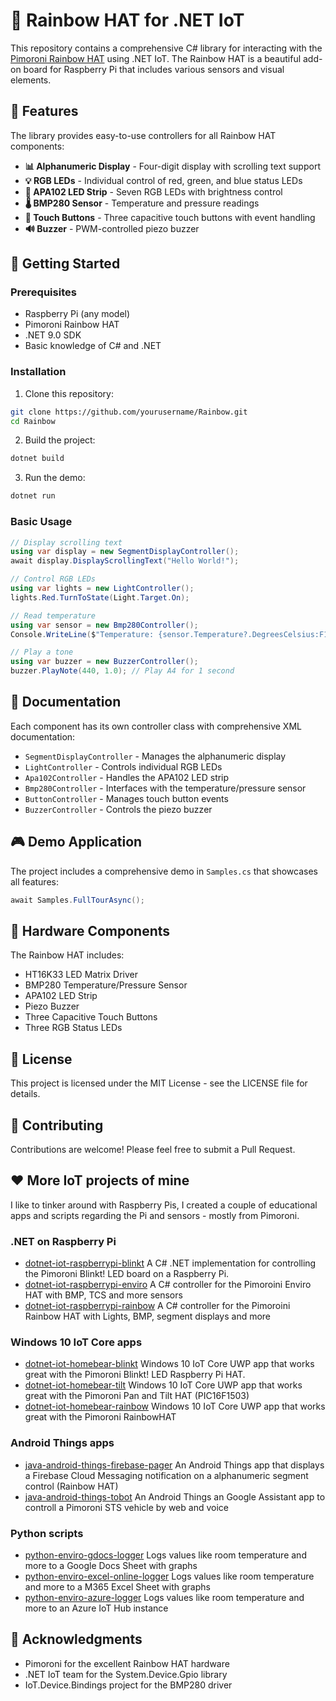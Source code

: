 # 🌈 Rainbow HAT for .NET IoT

This repository contains a comprehensive C# library for interacting with the [Pimoroni Rainbow HAT](https://shop.pimoroni.com/products/rainbow-hat-for-android-things) using .NET IoT. The Rainbow HAT is a beautiful add-on board for Raspberry Pi that includes various sensors and visual elements.

## 🎯 Features

The library provides easy-to-use controllers for all Rainbow HAT components:

- **📊 Alphanumeric Display** - Four-digit display with scrolling text support
- **💡 RGB LEDs** - Individual control of red, green, and blue status LEDs
- **🎨 APA102 LED Strip** - Seven RGB LEDs with brightness control
- **🌡️ BMP280 Sensor** - Temperature and pressure readings
- **🔘 Touch Buttons** - Three capacitive touch buttons with event handling
- **🔊 Buzzer** - PWM-controlled piezo buzzer

## 🚀 Getting Started

### Prerequisites

- Raspberry Pi (any model)
- Pimoroni Rainbow HAT
- .NET 9.0 SDK
- Basic knowledge of C# and .NET

### Installation

1. Clone this repository:
```bash
git clone https://github.com/yourusername/Rainbow.git
cd Rainbow
```

2. Build the project:
```bash
dotnet build
```

3. Run the demo:
```bash
dotnet run
```

### Basic Usage

```csharp
// Display scrolling text
using var display = new SegmentDisplayController();
await display.DisplayScrollingText("Hello World!");

// Control RGB LEDs
using var lights = new LightController();
lights.Red.TurnToState(Light.Target.On);

// Read temperature
using var sensor = new Bmp280Controller();
Console.WriteLine($"Temperature: {sensor.Temperature?.DegreesCelsius:F1}°C");

// Play a tone
using var buzzer = new BuzzerController();
buzzer.PlayNote(440, 1.0); // Play A4 for 1 second
```

## 📖 Documentation

Each component has its own controller class with comprehensive XML documentation:

- `SegmentDisplayController` - Manages the alphanumeric display
- `LightController` - Controls individual RGB LEDs
- `Apa102Controller` - Handles the APA102 LED strip
- `Bmp280Controller` - Interfaces with the temperature/pressure sensor
- `ButtonController` - Manages touch button events
- `BuzzerController` - Controls the piezo buzzer

## 🎮 Demo Application

The project includes a comprehensive demo in `Samples.cs` that showcases all features:

```csharp
await Samples.FullTourAsync();
```

## 🔧 Hardware Components

The Rainbow HAT includes:
- HT16K33 LED Matrix Driver
- BMP280 Temperature/Pressure Sensor
- APA102 LED Strip
- Piezo Buzzer
- Three Capacitive Touch Buttons
- Three RGB Status LEDs

## 📜 License

This project is licensed under the MIT License - see the LICENSE file for details.

## 🤝 Contributing

Contributions are welcome! Please feel free to submit a Pull Request.

## ❤️ More IoT projects of mine
I like to tinker around with Raspberry Pis, I created a couple of educational apps and scripts regarding the Pi and sensors - mostly from Pimoroni.

### .NET on Raspberry Pi 
- [dotnet-iot-raspberrypi-blinkt](https://github.com/tscholze/dotnet-iot-raspberrypi-blinkt) A C# .NET implementation for controlling the Pimoroni Blinkt! LED board on a Raspberry Pi.
- [dotnet-iot-raspberrypi-enviro](https://github.com/tscholze/dotnet-iot-raspberrypi-enviro) A C# controller for the Pimoroini Enviro HAT with BMP, TCS and more sensors
- [dotnet-iot-raspberrypi-rainbow](https://github.com/tscholze/dotnet-iot-raspberrypi-rainbow) A C# controller for the Pimoroini Rainbow HAT with Lights, BMP, segment displays and more

### Windows 10 IoT Core apps
- [dotnet-iot-homebear-blinkt](https://github.com/tscholze/dotnet-iot-homebear-blinkt) Windows 10 IoT Core UWP app that works great with the Pimoroni Blinkt! LED Raspberry Pi HAT.
- [dotnet-iot-homebear-tilt](https://github.com/tscholze/dotnet-iot-homebear-tilt) Windows 10 IoT Core UWP app that works great with the Pimoroni Pan and Tilt HAT (PIC16F1503)
- [dotnet-iot-homebear-rainbow](https://github.com/tscholze/dotnet-iot-homebear-rainbow) Windows 10 IoT Core UWP app that works great with the Pimoroni RainbowHAT

### Android Things apps
- [java-android-things-firebase-pager](https://github.com/tscholze/java-android-things-firebase-pager) An Android Things app that displays a Firebase Cloud Messaging notification on a alphanumeric segment control (Rainbow HAT)
- [java-android-things-tobot](https://github.com/tscholze/java-android-things-tobot) An Android Things an Google Assistant app to controll a Pimoroni STS vehicle by web and voice

### Python scripts
- [python-enviro-gdocs-logger](https://github.com/tscholze/python-enviro-gdocs-logger) Logs values like room temperature and more to a Google Docs Sheet with graphs
- [python-enviro-excel-online-logger](https://github.com/tscholze/python-enviro-excel-online-logger) Logs values like room temperature and more to a M365 Excel Sheet with graphs
- [python-enviro-azure-logger](https://github.com/tscholze/python-enviro-azure-logger) Logs values like room temperature and more to an Azure IoT Hub instance

## 🙏 Acknowledgments

- Pimoroni for the excellent Rainbow HAT hardware
- .NET IoT team for the System.Device.Gpio library
- IoT.Device.Bindings project for the BMP280 driver
